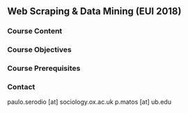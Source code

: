 ## Web Scraping & Data Mining (EUI 2018)

### Course Content

### Course Objectives

### Course Prerequisites

### Contact

paulo.serodio [at] sociology.ox.ac.uk
p.matos [at] ub.edu
